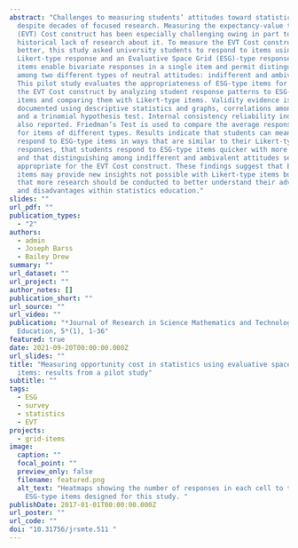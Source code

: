 ```yaml
---
abstract: "Challenges to measuring students’ attitudes toward statistics remain
  despite decades of focused research. Measuring the expectancy-value theory
  (EVT) Cost construct has been especially challenging owing in part to the
  historical lack of research about it. To measure the EVT Cost construct
  better, this study asked university students to respond to items using both a
  Likert-type response and an Evaluative Space Grid (ESG)-type response. ESG
  items enable bivariate responses in a single item and permit distinguishing
  among two different types of neutral attitudes: indifferent and ambivalent.
  This pilot study evaluates the appropriateness of ESG-type items for measuring
  the EVT Cost construct by analyzing student response patterns to ESG-type
  items and comparing them with Likert-type items. Validity evidence is
  documented using descriptive statistics and graphs, correlations among items,
  and a trinomial hypothesis test. Internal consistency reliability indices are
  also reported. Friedman’s Test is used to compare the average response times
  for items of different types. Results indicate that students can meaningfully
  respond to ESG-type items in ways that are similar to their Likert-type
  responses, that students respond to ESG-type items quicker with more practice,
  and that distinguishing among indifferent and ambivalent attitudes seems
  appropriate for the EVT Cost construct. These findings suggest that ESG-type
  items may provide new insights not possible with Likert-type items but also
  that more research should be conducted to better understand their advantages
  and disadvantages within statistics education."
slides: ""
url_pdf: ""
publication_types:
  - "2"
authors:
  - admin
  - Joseph Barss
  - Bailey Drew
summary: ""
url_dataset: ""
url_project: ""
author_notes: []
publication_short: ""
url_source: ""
url_video: ""
publication: "*Journal of Research in Science Mathematics and Technology
  Education, 5*(1), 1-36"
featured: true
date: 2021-09-20T00:00:00.000Z
url_slides: ""
title: "Measuring opportunity cost in statistics using evaluative space grid
  items: results from a pilot study"
subtitle: ""
tags:
  - ESG
  - survey
  - statistics
  - EVT
projects:
  - grid-items
image:
  caption: ""
  focal_point: ""
  preview_only: false
  filename: featured.png
  alt_text: "Heatmaps showing the number of responses in each cell to the two
    ESG-type items designed for this study. "
publishDate: 2017-01-01T00:00:00.000Z
url_poster: ""
url_code: ""
doi: "10.31756/jrsmte.511 "
---
```


